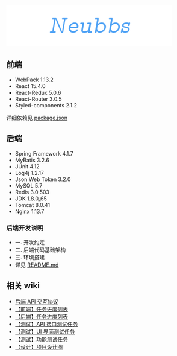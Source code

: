 ![Neubbs Logo](./src/main/webapp/resources/images/neubbs.jpg)

## 前端
+ WebPack 1.13.2
+ React 15.4.0
+ React-Redux 5.0.6
+ React-Router 3.0.5
+ Styled-components 2.1.2

详细依赖见 [package.json](./src/main/webapp/package.json)

## 后端
+ Spring Framework 4.1.7
+ MyBatis 3.2.6
+ JUnit 4.12
+ Log4j 1.2.17
+ Json Web Token 3.2.0
+ MySQL 5.7
+ Redis 3.0.503
+ JDK 1.8.0_65
+ Tomcat 8.0.41
+ Nginx 1.13.7

### 后端开发说明
- 一. 开发约定
- 二. 后端代码基础架构
- 三. 环境搭建
- 详见 [README.md](./src/main/java/README.md)

## 相关 wiki
+ [后端 API 交互协议](https://github.com/nuitcoder/neubbs/wiki/%E3%80%90%E5%90%8E%E7%AB%AF%E3%80%91-API-%E4%BA%A4%E4%BA%92%E5%8D%8F%E8%AE%AE)
+ [【前端】任务进度列表](https://github.com/nuitcoder/neubbs/wiki/%E3%80%90%E5%89%8D%E7%AB%AF%E3%80%91%E4%BB%BB%E5%8A%A1%E8%BF%9B%E5%BA%A6%E5%88%97%E8%A1%A8)
+ [【后端】任务进度列表](https://github.com/nuitcoder/neubbs/wiki/%E3%80%90%E5%90%8E%E7%AB%AF%E3%80%91%E4%BB%BB%E5%8A%A1%E8%BF%9B%E5%BA%A6%E5%88%97%E8%A1%A8)
+ [【测试】API 接口测试任务](https://github.com/nuitcoder/neubbs/wiki/%E3%80%90%E6%B5%8B%E8%AF%95%E3%80%91API-%E6%8E%A5%E5%8F%A3%E6%B5%8B%E8%AF%95%E4%BB%BB%E5%8A%A1)
+ [【测试】UI 界面测试任务](https://github.com/nuitcoder/neubbs/wiki/%E3%80%90%E6%B5%8B%E8%AF%95%E3%80%91UI-%E7%95%8C%E9%9D%A2%E6%B5%8B%E8%AF%95%E4%BB%BB%E5%8A%A1)
+ [【测试】功能测试任务](https://github.com/nuitcoder/neubbs/wiki/%E3%80%90%E6%B5%8B%E8%AF%95%E3%80%91%E5%8A%9F%E8%83%BD%E6%B5%8B%E8%AF%95%E4%BB%BB%E5%8A%A1)
+ [【设计】项目设计图](https://github.com/nuitcoder/neubbs/wiki/%E3%80%90%E8%AE%BE%E8%AE%A1%E3%80%91%E9%A1%B9%E7%9B%AE%E8%AE%BE%E8%AE%A1%E5%9B%BE)

